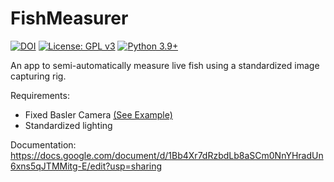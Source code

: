 # FishMeasurer

[![DOI](https://zenodo.org/badge/DOI/10.5281/zenodo.17462554.svg)](https://doi.org/10.5281/zenodo.17462554)
[![License: GPL v3](https://img.shields.io/badge/License-GPLv3-darkmagenta.svg)](https://www.gnu.org/licenses/gpl-3.0)
[![Python 3.9+](https://img.shields.io/badge/python-3.9+-orange.svg)](https://www.python.org/downloads/)

An app to semi-automatically measure live fish using a standardized image capturing rig.

Requirements:
- Fixed Basler Camera [(See Example)](https://www.baslerweb.com/de/produkte/kameras/flaechenkameras/ace/aca2040-90uc/)
- Standardized lighting 

Documentation: https://docs.google.com/document/d/1Bb4Xr7dRzbdLb8aSCm0NnYHradUn6xns5qJTMMitg-E/edit?usp=sharing
